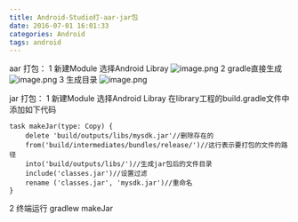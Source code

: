 ```yaml
---
title: Android-Studio打-aar-jar包
date: 2016-07-01 16:01:33
categories: Android
tags: android
---
```


<meta name="referrer" content="no-referrer" />


aar 打包：
1  新建Module 选择Android Libray 
![image.png](https://upload-images.jianshu.io/upload_images/2803682-67bc81c4aef20afc.png?imageMogr2/auto-orient/strip%7CimageView2/2/w/1240)
2 gradle直接生成
![image.png](https://upload-images.jianshu.io/upload_images/2803682-88b02cf95fb67c4b.png?imageMogr2/auto-orient/strip%7CimageView2/2/w/1240)
3 生成目录
![image.png](https://upload-images.jianshu.io/upload_images/2803682-14a38b7ee663005b.png?imageMogr2/auto-orient/strip%7CimageView2/2/w/1240)


jar 打包：
1  新建Module 选择Android Libray 
在library工程的build.gradle文件中添加如下代码
```
task makeJar(type: Copy) {
    delete 'build/outputs/libs/mysdk.jar'//删除存在的
    from('build/intermediates/bundles/release/')//这行表示要打包的文件的路径
    into('build/outputs/libs/')//生成jar包后的文件目录
    include('classes.jar')//设置过滤
    rename ('classes.jar', 'mysdk.jar')//重命名
}
```
2 终端运行
gradlew makeJar


